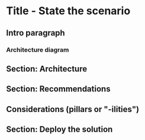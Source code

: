 # Title  - State the scenario

## Intro paragraph

### Architecture diagram

## Section: Architecture

## Section: Recommendations

## Considerations (pillars or "-ilities")

## Section: Deploy the solution
